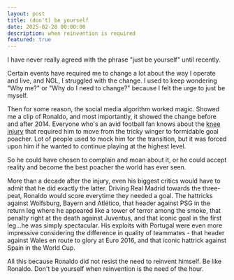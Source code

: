 ```yaml
---
layout: post
title: (don't) be yourself
date: 2025-02-28 00:00:00
description: when reinvention is required
featured: true
---
```


I have never really agreed with the phrase "just be yourself" until recently.

Certain events have required me to change a lot about the way I operate and live, and NGL, I struggled with the change. I used to keep wondering "Why me?" or "Why do I need to change?" because I felt the urge to just be myself.

Then for some reason, the social media algorithm worked magic. Showed me a clip of Ronaldo, and most importantly, it showed the change before and after 2014. Everyone who's an avid football fan knows about the [knee injury](https://www.sportbible.com/football/cristiano-ronaldo-has-an-injury-condition-with-no-cure-20220417) that required him to move from the tricky winger to formidable goal poacher. Lot of people used to mock him for the transition, but it was forced upon him if he wanted to continue playing at the highest level.

So he could have chosen to complain and moan about it, or he could accept reality and become the best poacher the world has ever seen. 

More than a decade after the injury, even his biggest critics would have to admit that he did exactly the latter. Driving Real Madrid towards the three-peat, Ronaldo would score everytime they needed a goal. The hattricks against Wolfsburg, Bayern and Atlético, that header against PSG in the return leg where he appeared like a tower of terror among the smoke, that penalty right at the death against Juventus, and that iconic goal in the first leg...he was simply spectacular. His exploits with Portugal were even more impressive considering the difference in quality of teammates - that header against Wales en route to glory at Euro 2016, and that iconic hattrick against Spain in the World Cup. 

All this because Ronaldo did not resist the need to reinvent himself. Be like Ronaldo. Don't be yourself when reinvention is the need of the hour.
